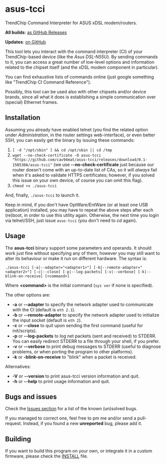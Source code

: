 asus-tcci
======

TrendChip Command Interpreter for ASUS xDSL modem/routers.

**All builds**: [as GitHub Releases](https://github.com/cav94mat/asus-tcci/releases/)

**Updates**: [on GitHub](https://github.com/cav94mat/asus-tcci)

This tool lets you interact with the command interpreter (CI) of your TrendChip-based
device (like the *Asus DSL-N55U*). By sending commands to it, you can access a great number of
low-level options and information related to the chipset itself (and the xDSL modem component in
particular).

You can find exhaustive lists of commands online (just google something like "TrendChip CI Command Reference").

Possibly, this tool can be used also with other chipsets and/or device brands,
since all what it does is establishing a simple communication over (special)
Ethernet frames.

Installation
---
Assuming you already have enabled telnet (you find the related option under _Administration_,
in the router settings web-interface), or even better SSH, you can easily get the binary by issuing these
commands:

1. `[ -d "/opt/sbin" ] && cd /opt/sbin || cd /tmp`
2. `wget --no-check-certificate -O asus-tcci "https://github.com/cav94mat/asus-tcci/releases/download/0.1-150530A/asus-tcci"` (we use **--no-check-certificate** just because our router doesn't come with an up-to-date list of CAs, so it will *always* fail when it's asked to validate HTTPS certificates; however, if you solved this issue on your own device, of course you can omit this flag).
3. `chmod +x ./asus-tcci`

And, finally, `./asus-tcci` to launch it.

Keep in mind, if you don't have OptWare/EntWare (or at least one USB application) installed, you may have to repeat the above steps after each (re)boot, in order to use this utility again. Otherwise, the next time you login via telnet/SSH, just issue `asus-tcci` (you don't need to _cd_ again).

Usage
---
The **asus-tcci** binary support some parameters and operands. It should work just
fine without specifying any of them, however you may still want to alter its
behaviour or make it run on different hardware. The syntax is:

`./asus-tcci [-a|--adapter="<adapter1>"] [-b|--remote-adapter="<adapter2>"] [-c|--close] [-p|--log-packets] [-v|--verbose] [-k|--blink-on-receive] [<command>]`

Where **&lt;command&gt;** is the initial command (`sys ver` if none is specified).

The other options are:
* **-a** or **--adapter** to specify the network adapter used to communicate with the CI (default is `eth 2.1`).
* **-b** or **--remote-adapter** to specify the network adapter used to initialize the input socket (default is `eth 2`).
* **-c** or **--close** to quit upon sending the first command (useful for init/scripts).
* **-p** or **--log-packets** to log net packets (sent and received) to STDERR. You can easily redirect STDERR to a file through your shell, if you prefer.
* **-v** or **--verbose** to print debug messages to STDERR (useful to diagnose problems, or when porting the program to other platforms).
* **-k** or **-blink-on-receive** to "blink" when a packet is received.

Alternatives:
* **-V** or **--version** to print asus-tcci version information and quit.
* **-h** or **--help** to print usage information and quit.

Bugs and issues
---
Check the [Issues section](https://github.com/cav94mat/asus-tcci/issues/) for a list of the known (un)solved bugs.

If you managed to correct one, feel free to pm me and/or send a pull-request.
Instead, if you found a new **unreported** bug, please add it.

Building
---
If you want to build this program on your own, or integrate it in a custom firmware, please check the [INSTALL](INSTALL) file.
